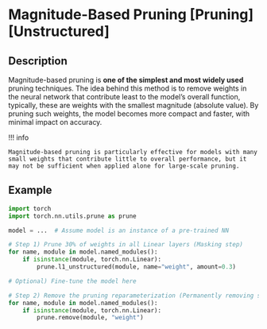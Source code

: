 # Magnitude-Based Pruning [Pruning] [Unstructured]

## Description

Magnitude-based pruning is **one of the simplest and most widely used** pruning techniques.
The idea behind this method is to remove weights in the neural network that contribute least to the model’s overall function, typically, these are weights with the smallest magnitude (absolute value).
By pruning such weights, the model becomes more compact and faster, with minimal impact on accuracy.

!!! info

    Magnitude-based pruning is particularly effective for models with many small weights that contribute little to overall performance, but it may not be sufficient when applied alone for large-scale pruning.

## Example

```python
import torch
import torch.nn.utils.prune as prune

model = ...  # Assume model is an instance of a pre-trained NN

# Step 1) Prune 30% of weights in all Linear layers (Masking step)
for name, module in model.named_modules():
    if isinstance(module, torch.nn.Linear):
        prune.l1_unstructured(module, name="weight", amount=0.3)

# Optional) Fine-tune the model here

# Step 2) Remove the pruning reparameterization (Permanently removing step)
for name, module in model.named_modules():
    if isinstance(module, torch.nn.Linear):
        prune.remove(module, "weight")
```

